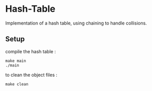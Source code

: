 # Hash-Table
Implementation of a hash table, using chaining to handle collisions.

## Setup
compile the hash table :
```
make main
./main
```

to clean the object files :
```
make clean
```
